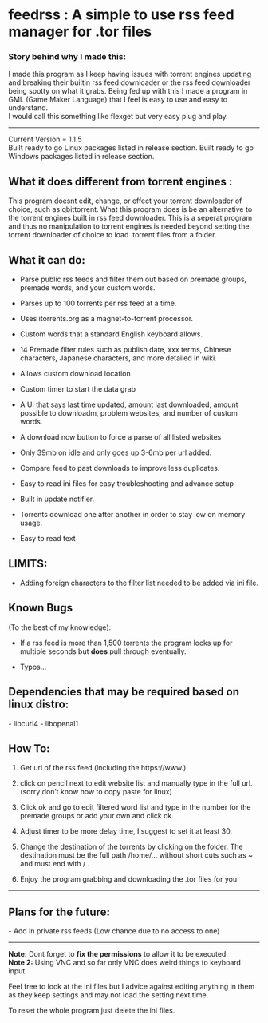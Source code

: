 <h1>feedrss : A simple to use rss feed manager for .tor files</h1>
<h3>Story behind why I made this:</h3>
I made this program as I keep having issues with torrent engines updating and breaking their builtin rss feed downloader or the rss feed downloader being spotty on what it grabs. Being fed up with this I made a program in GML (Game Maker Language) that I feel is easy to use and easy to understand.<br>
I would call this something like flexget but very easy plug and play.
<hr>
</hr>
Current Version = 1.1.5 <br>
Built ready to go Linux packages listed in release section.
Built ready to go Windows packages listed in release section.

<h2><strong>What it does different from torrent engines :</strong></h2>
This program doesnt edit, change, or effect your torrent downloader of choice, such as qbittorrent. What this program does is be an alternative to the torrent engines built in rss feed downloader. This is a seperat program and thus no manipulation to torrent engines is needed beyond setting the torrent downloader of choice to load .torrent files from a folder.
<h2><strong>What it can do:</strong></h2>

- Parse public rss feeds and filter them out based on premade groups, premade words, and your custom words.

- Parses up to 100 torrents per rss feed at a time. 

- Uses itorrents.org as a magnet-to-torrent processor. 

- Custom words that a standard English keyboard allows.

- 14 Premade filter rules such as publish date, xxx terms, Chinese characters, Japanese characters, and more detailed in wiki.

- Allows custom download location 

- Custom timer to start the data grab

- A UI that says last time updated, amount last downloaded, amount possible to downloadm, problem websites, and number of custom words.

- A download now button to force a parse of all listed websites

- Only 39mb on idle and only goes up 3-6mb per url added.

- Compare feed to past downloads to improve less duplicates.

- Easy to read ini files for easy troubleshooting and advance setup

- Built in update notifier.

- Torrents download one after another in order to stay low on memory usage.

- Easy to read text

<h2>LIMITS:</h2>

- Adding foreign characters to the filter list needed to be added via ini file.

<h2>Known Bugs</h2> (To the best of my knowledge):

- If a rss feed is more than 1,500 torrents the program locks up for multiple seconds but <strong>does</strong> pull through eventually.

- Typos… 

<h2>Dependencies that may be required based on linux distro:</h2>
- libcurl4
- libopenal1

<h2>How To:</h2>

1) Get url of the rss feed (including the https://www.)

2) click on pencil next to edit website list and manually type in the full url. (sorry don’t know how to copy paste for linux)

3) Click ok and go to edit filtered word list and type in the number for the premade groups or add your own and click ok.

4) Adjust timer to be more delay time, I suggest to set it at least 30.

5) Change the destination of the torrents by clicking on the folder. The destination must be the full path /home/… without short cuts such as ~ and must end with / .

6) Enjoy the program grabbing and downloading the .tor files for you

<hr>
</hr>
<h2>Plans for the future:</h2>
- Add in private rss feeds (Low chance due to no access to one)


<hr>
</hr>

<strong>Note:</strong> Dont forget to <strong>fix the permissions</strong> to allow it to be executed.<br>
<strong>Note 2:</strong> Using VNC and so far only VNC does weird things to keyboard input.<br>

Feel free to look at the ini files but I advice against editing anything in them as they keep settings and may not load the setting next time.<br>



To reset the whole program just delete the ini files.
